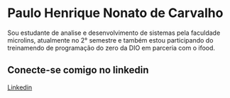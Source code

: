 # Paulo Henrique Nonato de Carvalho

Sou estudante de analise e desenvolvimento de sistemas pela faculdade microlins, atualmente no 2° semestre e também estou participando do treinamendo de programação do zero da DIO em parceria com o ifood.


## Conecte-se comigo no linkedin

[Linkedin](https://www.linkedin.com/in/paulo-henrique-nonato-de-carvalho-963968246/)
